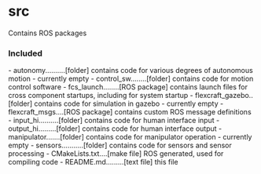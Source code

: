 src
===========

Contains ROS packages

<h3>Included</h3>
- autonomy..........[folder] contains code for various degrees of autonomous motion - currently empty
- control_sw........[folder] contains code for motion control software
-	fcs_launch........[ROS package] contains launch files for cross component startups, including for system startup
- flexcraft_gazebo..[folder] contains code for simulation in gazebo - currently empty
- flexcraft_msgs....[ROS package] contains custom ROS message definitions
- input_hi..........[folder] contains code for human interface input
- output_hi.........[folder] contains code for human interface output
- manipulator.......[folder] contains code for manipulator operation - currently empty
- sensors...........[folder] contains code for sensors and sensor processing
- CMakeLists.txt....[make file] ROS generated, used for compiling code
- README.md.........[text file] this file
